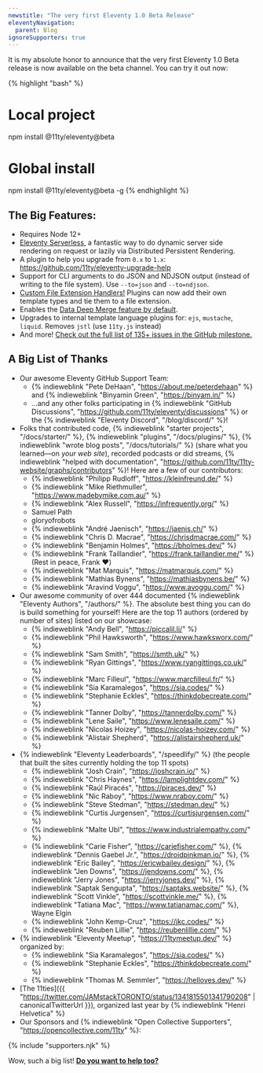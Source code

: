 ```yaml
---
newstitle: "The very first Eleventy 1.0 Beta Release"
eleventyNavigation:
  parent: Blog
ignoreSupporters: true
---
```


It is my absolute honor to announce that the very first Eleventy 1.0 Beta release is now available on the beta channel. You can try it out now:

{% highlight "bash" %}
# Local project
npm install @11ty/eleventy@beta

# Global install
npm install @11ty/eleventy@beta -g
{% endhighlight %}

## The Big Features:

- Requires Node 12+
- [Eleventy Serverless](/docs/plugins/serverless/), a fantastic way to do dynamic server side rendering on request or lazily via Distributed Persistent Rendering.
- A plugin to help you upgrade from `0.x` to `1.x`: https://github.com/11ty/eleventy-upgrade-help
- Support for CLI arguments to do JSON and NDJSON output (instead of writing to the file system). Use `--to=json` and `--to=ndjson`.
- [Custom File Extension Handlers!](https://github.com/11ty/eleventy/issues/117) Plugins can now add their own template types and tie them to a file extension.
- Enables the [Data Deep Merge feature by default](/docs/data-deep-merge/).
- Upgrades to internal template language plugins for: `ejs`, `mustache`, `liquid`. Removes `jstl` (use `11ty.js` instead)
- And more! [Check out the full list of 135+ issues in the GitHub milestone.](https://github.com/11ty/eleventy/milestone/32?closed=1)

## A Big List of Thanks

- Our awesome Eleventy GitHub Support Team:
  - {% indieweblink "Pete DeHaan", "https://about.me/peterdehaan" %} and {% indieweblink "Binyamin Green", "https://binyam.in/" %}
  - …and any other folks participating in {% indieweblink "GitHub Discussions", "https://github.com/11ty/eleventy/discussions" %} or the {% indieweblink "Eleventy Discord", "/blog/discord/" %}!
- Folks that contributed code, {% indieweblink "starter projects", "/docs/starter/" %}, {% indieweblink "plugins", "/docs/plugins/" %}, {% indieweblink "wrote blog posts", "/docs/tutorials/" %} (share what you learned—on _your web site_), recorded podcasts or did streams, {% indieweblink "helped with documentation", "https://github.com/11ty/11ty-website/graphs/contributors" %}! Here are a few of our contributors:
  - {% indieweblink "Philipp Rudloff", "https://kleinfreund.de/" %}
  - {% indieweblink "Mike Riethmuller", "https://www.madebymike.com.au/" %}
  - {% indieweblink "Alex Russell", "https://infrequently.org/" %}
  - Samuel Path
  - gloryofrobots
  - {% indieweblink "André Jaenisch", "https://jaenis.ch/" %}
  - {% indieweblink "Chris D. Macrae", "https://chrisdmacrae.com/" %}
  - {% indieweblink "Benjamin Holmes", "https://bholmes.dev/" %}
  - {% indieweblink "Frank Taillandier", "https://frank.taillandier.me/" %} (Rest in peace, Frank ❤️)
  - {% indieweblink "Mat Marquis", "https://matmarquis.com/" %}
  - {% indieweblink "Mathias Bynens", "https://mathiasbynens.be/" %}
  - {% indieweblink "Aravind Voggu", "https://www.avoggu.com/" %}
- Our awesome community of over 444 documented {% indieweblink "Eleventy Authors", "/authors/" %}. The absolute best thing you can do is build something for yourself! Here are the top 11 authors (ordered by number of sites) listed on our showcase:
  - {% indieweblink "Andy Bell", "https://piccalil.li/" %}
  - {% indieweblink "Phil Hawksworth", "https://www.hawksworx.com/" %}
  - {% indieweblink "Sam Smith", "https://smth.uk/" %}
  - {% indieweblink "Ryan Gittings", "https://www.ryangittings.co.uk/" %}
  - {% indieweblink "Marc Filleul", "https://www.marcfilleul.fr/" %}
  - {% indieweblink "Sia Karamalegos", "https://sia.codes/" %}
  - {% indieweblink "Stephanie Eckles", "https://thinkdobecreate.com/" %}
  - {% indieweblink "Tanner Dolby", "https://tannerdolby.com/" %}
  - {% indieweblink "Lene Saile", "https://www.lenesaile.com/" %}
  - {% indieweblink "Nicolas Hoizey", "https://nicolas-hoizey.com/" %}
  - {% indieweblink "Alistair Shepherd", "https://alistairshepherd.uk/" %}
- {% indieweblink "Eleventy Leaderboards", "/speedlify/" %} (the people that built the sites currently holding the top 11 spots)
  - {% indieweblink "Josh Crain", "https://joshcrain.io/" %}
  - {% indieweblink "Chris Haynes", "https://lamplightdev.com/" %}
  - {% indieweblink "Raúl Piracés", "https://piraces.dev/" %}
  - {% indieweblink "Nic Raboy", "https://www.nraboy.com/" %}
  - {% indieweblink "Steve Stedman", "https://stedman.dev/" %}
  - {% indieweblink "Curtis Jurgensen", "https://curtisjurgensen.com/" %}
  - {% indieweblink "Malte Ubl", "https://www.industrialempathy.com/" %}
  - {% indieweblink "Carie Fisher", "https://cariefisher.com/" %}, {% indieweblink "Dennis Gaebel Jr.", "https://droidpinkman.io/" %}, {% indieweblink "Eric Bailey", "https://ericwbailey.design/" %}, {% indieweblink "Jen Downs", "https://jendowns.com/" %}, {% indieweblink "Jerry Jones", "https://jerryjones.dev/" %}, {% indieweblink "Saptak Sengupta", "https://saptaks.website/" %}, {% indieweblink "Scott Vinkle", "https://scottvinkle.me/" %}, {% indieweblink "Tatiana Mac", "https://www.tatianamac.com/" %}, Wayne Elgin
  - {% indieweblink "John Kemp-Cruz", "https://jkc.codes/" %}
  - {% indieweblink "Reuben Lillie", "https://reubenlillie.com/" %}
- {% indieweblink "Eleventy Meetup", "https://11tymeetup.dev/" %} organized by:
  - {% indieweblink "Sia Karamalegos", "https://sia.codes/" %}
  - {% indieweblink "Stephanie Eckles", "https://thinkdobecreate.com/" %}
  - {% indieweblink "Thomas M. Semmler", "https://helloyes.dev/" %}
- [The 11ties]({{ "https://twitter.com/JAMstackTORONTO/status/1341815501341790208" | canonicalTwitterUrl }}), organized last year by {% indieweblink "Henri Helvetica" %}
- Our Sponsors and {% indieweblink "Open Collective Supporters", "https://opencollective.com/11ty" %}:

{% include "supporters.njk" %}

Wow, such a big list! **[Do you want to help too?](../docs/community.md)**
